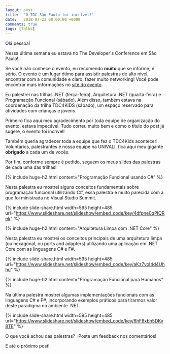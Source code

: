 ```yaml
---
layout: post
title:  "O TDC São Paulo foi incrível!"
date:   2018-07-23 00:00:00 +0000
comments: true
tags: [Talks]
---
```


Olá pessoa!

Nessa última semana eu estava no The Developer's Conference em São Paulo!

<!--more-->

Se você não conhece o evento, eu recomendo **muito** que se informe, é sério. O evento é um lugar ótimo para assistir palestras de alto nível, encontrar com a comunidade e claro, fazer muito networking! Você pode encontrar mais informações no [site do evento](http://www.thedevelopersconference.com.br/tdc/2018/).

Eu palestrei nas trilhas .NET (terça-feira), Arquitetura .NET (quarta-feira) e Programação Funcional (sábado). Além disso, também estava na coordenação da trilha TDC4KIDS (sábado), um espaço reservado para atividades com crianças e jovens.

Primeiro fica aqui meu agradecimento por toda equipe de organização do evento, estava impecável. Tudo correu muito bem e como o título do post já sugere, o evento foi incrível!

Também queria agradecer toda a equipe que fez o TDC4Kids acontecer! Voluntários, palestrantes e nossa equipe na UNIVALI, fica aqui meu gigante **obrigado** a cada um de vocês.

Por fim, conforme sempre é pedido, seguem os meus slides das palestras de cada uma das trilhas!

{% include huge-h2.html content="Programação Funcional usando C#" %}

Nesta palestra eu mostrei alguns conceitos fundamentais sobre programação funcional utilizando C#, essa palestra é muito parecida com a que foi ministrada no Visual Studio Summit.

{% include slide-share.html width=595 height=485 url="https://www.slideshare.net/slideshow/embed_code/key/4dfpne0qPIQRek" %}

{% include huge-h2.html content="Arquitetura Limpa com .NET Core" %}

Nesta palestra eu mostrei os conceitos principais de uma arquitetura limpa (ou hexagonal, ou ports and adapters) utilizando uma aplicação em .NET Core com as linguagens C# e F#.

{% include slide-share.html width=595 height=485 url="https://www.slideshare.net/slideshow/embed_code/key/aKz7voI4d4Uhhu" %}

{% include huge-h2.html content="Programação Funcional para Humanos" %}

Na última palestra mostrei algumas implementações funcionais com as linguagens C# e F#, incorporando exemplos práticos para tirarmos valor deste paradigma no ambiente .NET.

{% include slide-share.html width=595 height=485 url="https://www.slideshare.net/slideshow/embed_code/key/6hF8xbh5DKv8TE" %}


O que você achou das palestras? -Poste um feedback nos comentários!

E até o próximo post!